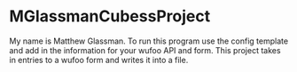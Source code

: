 # MGlassmanCubessProject
My name is Matthew Glassman.
To run this program use the config template and add in the information for your wufoo API and form.
This project takes in entries to a wufoo form and writes it into a file.

